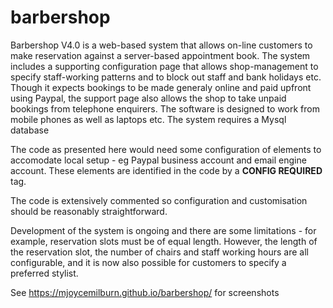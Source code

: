 # barbershop

Barbershop V4.0 is a web-based system that allows on-line customers to make reservation against a server-based appointment book. The system includes a supporting configuration page that allows shop-management to specify staff-working patterns and to block out staff and bank holidays etc. Though it expects bookings to be made generaly online and paid upfront using Paypal, the support page also allows the shop to take unpaid bookings from telephone enquirers. The software is designed to work from mobile phones as well as laptops etc. The system requires a Mysql database

The code as presented here would need some configuration of elements to accomodate local setup - eg Paypal business account and email engine account. These elements are identified in the code by a **CONFIG REQUIRED** tag.

The code is extensively commented so configuration and customisation should be reasonably straightforward.

Development of the system is ongoing and there are some limitations - for example, reservation slots must be of equal length. However, the length of the reservation slot,  the number of chairs and staff working hours are all configurable, and it is now also possible for customers to specify a preferred stylist.

See <a href = "https://mjoycemilburn.github.io/barbershop/">https://mjoycemilburn.github.io/barbershop/ for screenshots</a>
